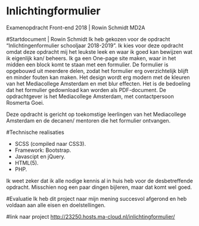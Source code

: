 # Inlichtingformulier
Examenopdracht Front-end 2018 | Rowin Schmidt MD2A

#Startdocument | Rowin Schmidt
Ik heb gekozen voor de opdracht “Inlichtingenformulier schooljaar 2018-2019”. Ik kies voor deze opdracht omdat deze opdracht mij het leukste leek en waar ik goed kan bewijzen wat ik eigenlijk kan/ beheers. 
Ik ga een One-page site maken, waar in het midden een block komt te staan met een formulier. De formulier is opgebouwd uit meerdere delen, zodat het formulier erg overzichtelijk blijft en minder fouten kan maken. Het design wordt erg modern met de kleuren van het Mediacollege Amsterdam en met blur effecten. Het is de bedoeling dat het formulier gedownload kan worden als PDF-document.
De opdrachtgever is het Mediacollege Amsterdam, met contactpersoon Rosmerta Goei.

Deze opdracht is gericht op toekomstige leerlingen van het Mediacollege Amsterdam en de decanen/ mentoren die het formulier ontvangen.


#Technische realisaties
-	SCSS (compiled naar CSS3).
-	Framework: Bootstrap.
-	Javascipt en jQuery.
-	HTML(5).
- PHP.

Ik weet zeker dat ik alle nodige kennis al in huis heb voor de desbetreffende opdracht. Misschien nog een paar dingen bijleren, maar dat komt wel goed.

#Evaluatie
Ik heb dit project naar mijn mening succesvol afgerond en heb voldaan aan alle eisen en doelstellingen.

#link naar project
http://23250.hosts.ma-cloud.nl/inlichtingformulier/
